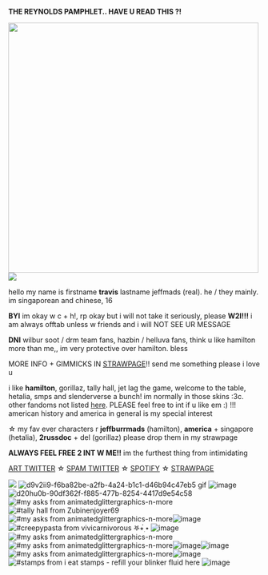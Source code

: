 **THE REYNOLDS PAMPHLET.. HAVE U READ THIS ?!**

  <img width="500" src="https://64.media.tumblr.com/7a0a814bf001d5494979c25187e6820a/6aec571d4b11117d-41/s500x750/8ac06ed4e6ae593063a6ba2411a38a8ba3cc6792.gif"/>


<img src="https://64.media.tumblr.com/6a9b5aa330333d4dfe5685b95b6afa26/d5be44d9bf4d0004-52/s1280x1920/5001abbc2f6e58268ba61a5bfde13231feb7b919.png"/>

hello my name is firstname **travis** lastname jeffmads (real). he / they mainly. im singaporean and chinese, 16

**BYI**
im okay w c + h!, rp okay but i will not take it seriously, please **W2I!!!** i am always offtab unless w friends and i will NOT SEE UR MESSAGE

**DNI** wilbur soot / drm team fans, hazbin / helluva fans, think u like hamilton more than me,, im very protective over hamilton. bless

MORE INFO + GIMMICKS IN [STRAWPAGE](https://jeffermads.straw.page/)!! send me something please i love u

i like **hamilton**, gorillaz, tally hall, jet lag the game, welcome to the table, hetalia, smps and slenderverse a bunch! im normally in those skins :3c. other fandoms not listed [here](https://rentry.co/totaldramaisIand). PLEASE feel free to int if u like em :) !!! american history and america in general is my special interest

☆ my fav ever characters r **jeffburrmads** (hamilton), **america** + singapore (hetalia), **2russdoc** + del (gorillaz) please drop them in my strawpage

**ALWAYS FEEL FREE 2 INT W ME!!** im the furthest thing from intimidating

[ART TWITTER](https://twitter.com/ogkrcast) ☆ [SPAM TWITTER](https://twitter.com/rusameyaoi) ☆ [SPOTIFY](https://open.spotify.com/user/pjs8thycpapcc70wb47elos6q) ☆ [STRAWPAGE](https://jeffermads.straw.page/)


<img src="https://64.media.tumblr.com/8cf219b7255537fa555408849d0c351c/1b8381f969116a1e-3e/s100x200/05c50661376eeb2ebb4cc8eff59505ee89427e3a.gif"/> ![d9v2ii9-f6ba82be-a2fb-4a24-b1c1-d46b94c47eb5 gif](https://github.com/user-attachments/assets/061263b3-7104-41a3-a14b-19c1d470b3da) ![image](https://github.com/user-attachments/assets/21888b47-519c-4cbd-bdad-b78249fbe100) ![d20hu0b-90df362f-f885-477b-8254-4417d9e54c58](https://github.com/user-attachments/assets/b2159974-9345-4d0c-99c4-893a5b12ce5a) <img src="https://64.media.tumblr.com/03d768c5ea8124db5e0f22c0705446f2/00ba8885354cb6a2-a8/s100x200/c24eb33d40611a5b5dfd214b05f335b5c33ad940.gif" alt="#my asks from animatedglittergraphics-n-more"/><img src="https://64.media.tumblr.com/62fe9fc1c5ca0db74bc2ef17f163635c/f19ac661b7c40558-d6/s100x200/b5a30f25f64469898ae76083077d45dd80624c96.gif" alt="#tally hall from Zubinenjoyer69"/> <img src="https://64.media.tumblr.com/8c4f6462cb55abfca16a483fbc434931/58bb5e3018f71ec2-dc/s100x200/d38c4c3ddd7d7a9290795f559523e683a0988fca.gifv" alt="#my asks from animatedglittergraphics-n-more"/>![image](https://github.com/user-attachments/assets/6d956275-27e1-4b4f-8f6c-62868f3b8541) <img src="https://64.media.tumblr.com/a94b7b1ad7ae58ce802cd2c45e1733e2/2e73f5f59b7bf88a-8e/s100x200/8c3ee2d445b45e49bdaa42c325bb07fb947bf34b.gifv" alt="#creepypasta from vivicarnivorous 𖤐⭒๋࣭ ⭑"/> ![image](https://github.com/user-attachments/assets/9afff387-1c43-4a9e-88f0-4dec6e8f867a)  <img src="https://64.media.tumblr.com/248c954f1d1ebf4552407f4b8666e4c9/ad6dfed21e1f579e-f1/s100x200/4af51c82b9599f240118fbcd49aef9a216411fa0.gifv" alt="#my asks from animatedglittergraphics-n-more"/><img src="https://64.media.tumblr.com/01f63472006123331fbc76d6c01d14eb/58bb5e3018f71ec2-ff/s100x200/08292e00a113174c844c16a3511cf07b83f81b02.gifv" alt="#my asks from animatedglittergraphics-n-more"/>![image](https://github.com/user-attachments/assets/59b96a10-00e6-4350-9581-4dcf9de9d7e2)![image](https://github.com/user-attachments/assets/f003fe75-eec0-46b0-ac0a-401652d9fa1d) <img src="https://64.media.tumblr.com/51b8cb402388287c5af0a7f7a4596af2/c51ddfea5d46cc6b-66/s100x200/f06a2003f356d9787e76cf63e69b4e1b10c76f28.gifv" alt="#my asks from animatedglittergraphics-n-more"/>![image](https://github.com/user-attachments/assets/d601a0be-1572-4c70-910b-13d438a3bb86) <img src="https://64.media.tumblr.com/e711028e2842234e94610f7d792a73cc/784463045d46bb7e-59/s100x200/19315e72e0ffa99e60dbd32df17ce1bdcd6ed43b.gifv" alt="#stamps from i eat stamps - refill your blinker fluid here"/> ![image](https://github.com/user-attachments/assets/a90aec7b-b51b-426d-aac6-1a83c826d18f)








